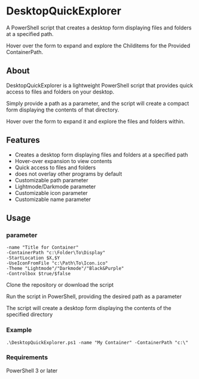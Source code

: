 # DesktopQuickExplorer

A PowerShell script that creates a desktop form displaying files and folders at a specified path.

Hover over the form to expand and explore the Childitems for the Provided ContainerPath.

## About

DesktopQuickExplorer is a lightweight PowerShell script that provides quick access to files and folders on your desktop.

Simply provide a path as a parameter, and the script will create a compact form displaying the contents of that directory.

Hover over the form to expand it and explore the files and folders within.

## Features
- Creates a desktop form displaying files and folders at a specified path
- Hover-over expansion to view contents
- Quick access to files and folders
- does not overlay other programs by default
- Customizable path parameter
- Lightmode/Darkmode parameter
- Customizable icon parameter
- Customizable name parameter

## Usage

### parameter
```
-name "Title for Container"
-ContainerPath "c:\Folder\To\Display"
-StartLocation $X,$Y
-UseIconFromFile "c:\Path\To\Icon.ico"
-Theme "Lightmode"/"Darkmode"/"Black&Purple"
-Controlbox $true/$false
```


Clone the repository or download the script

Run the script in PowerShell, providing the desired path as a parameter 

The script will create a desktop form displaying the contents of the specified directory


### Example
```
.\DesktopQuickExplorer.ps1 -name "My Container" -ContainerPath "c:\"
```

### Requirements
PowerShell 3 or later
